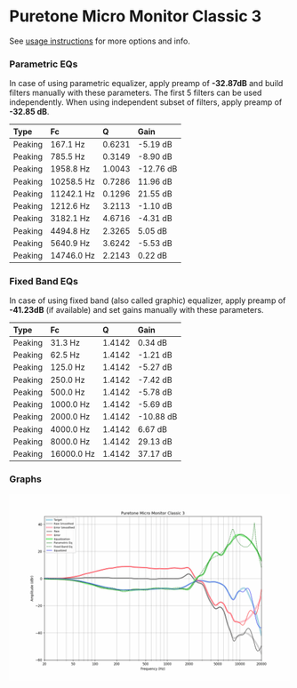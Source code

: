 # Puretone Micro Monitor Classic 3
See [usage instructions](https://github.com/jaakkopasanen/AutoEq#usage) for more options and info.

### Parametric EQs
In case of using parametric equalizer, apply preamp of **-32.87dB** and build filters manually
with these parameters. The first 5 filters can be used independently.
When using independent subset of filters, apply preamp of **-32.85 dB**.

| Type    | Fc         |      Q | Gain      |
|:--------|:-----------|:-------|:----------|
| Peaking | 167.1 Hz   | 0.6231 | -5.19 dB  |
| Peaking | 785.5 Hz   | 0.3149 | -8.90 dB  |
| Peaking | 1958.8 Hz  | 1.0043 | -12.76 dB |
| Peaking | 10258.5 Hz | 0.7286 | 11.96 dB  |
| Peaking | 11242.1 Hz | 0.1296 | 21.55 dB  |
| Peaking | 1212.6 Hz  | 3.2113 | -1.10 dB  |
| Peaking | 3182.1 Hz  | 4.6716 | -4.31 dB  |
| Peaking | 4494.8 Hz  | 2.3265 | 5.05 dB   |
| Peaking | 5640.9 Hz  | 3.6242 | -5.53 dB  |
| Peaking | 14746.0 Hz | 2.2143 | 0.22 dB   |

### Fixed Band EQs
In case of using fixed band (also called graphic) equalizer, apply preamp of **-41.23dB**
(if available) and set gains manually with these parameters.

| Type    | Fc         |      Q | Gain      |
|:--------|:-----------|:-------|:----------|
| Peaking | 31.3 Hz    | 1.4142 | 0.34 dB   |
| Peaking | 62.5 Hz    | 1.4142 | -1.21 dB  |
| Peaking | 125.0 Hz   | 1.4142 | -5.27 dB  |
| Peaking | 250.0 Hz   | 1.4142 | -7.42 dB  |
| Peaking | 500.0 Hz   | 1.4142 | -5.78 dB  |
| Peaking | 1000.0 Hz  | 1.4142 | -5.69 dB  |
| Peaking | 2000.0 Hz  | 1.4142 | -10.88 dB |
| Peaking | 4000.0 Hz  | 1.4142 | 6.67 dB   |
| Peaking | 8000.0 Hz  | 1.4142 | 29.13 dB  |
| Peaking | 16000.0 Hz | 1.4142 | 37.17 dB  |

### Graphs
![](./Puretone%20Micro%20Monitor%20Classic%203.png)
